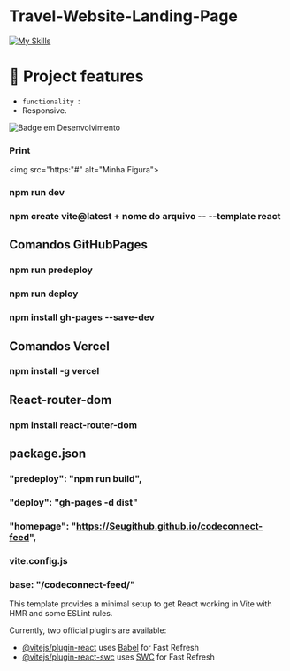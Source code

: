 # Travel-Website-Landing-Page

  [![My Skills](https://skillicons.dev/icons?i=html,css,js,nodejs,react,vite)](https://skillicons.dev)


  # :hammer: Project features

- `functionality `:
- Responsive.
  
![Badge em Desenvolvimento](http://img.shields.io/static/v1?label=STATUS&message=%20finished&color=GREEN&style=for-the-badge)

### Print
  <img src="https:"#" alt="Minha Figura">

### npm run dev

### npm create vite@latest + nome do arquivo -- --template react

## Comandos GitHubPages

### npm run predeploy

### npm run deploy

### npm install gh-pages --save-dev

## Comandos Vercel

### npm install -g vercel

## React-router-dom

### npm install react-router-dom

## package.json

### "predeploy": "npm run build",
### "deploy": "gh-pages -d dist"
### "homepage": "https://Seugithub.github.io/codeconnect-feed",

### vite.config.js

### base: "/codeconnect-feed/"







This template provides a minimal setup to get React working in Vite with HMR and some ESLint rules.

Currently, two official plugins are available:

- [@vitejs/plugin-react](https://github.com/vitejs/vite-plugin-react/blob/main/packages/plugin-react/README.md) uses [Babel](https://babeljs.io/) for Fast Refresh
- [@vitejs/plugin-react-swc](https://github.com/vitejs/vite-plugin-react-swc) uses [SWC](https://swc.rs/) for Fast Refresh
